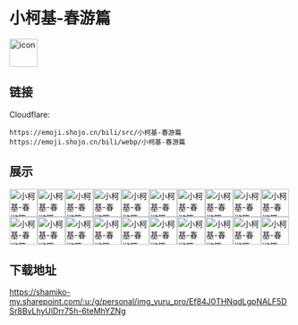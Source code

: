 # 小柯基-春游篇
<img src="https://emoji.shojo.cn/bili/src/小柯基-春游篇/icon.png" width="50" height="50" alt="icon">

## 链接
Cloudflare:
```
https://emoji.shojo.cn/bili/src/小柯基-春游篇
https://emoji.shojo.cn/bili/webp/小柯基-春游篇
```
## 展示
<img src="https://emoji.shojo.cn/bili/src/小柯基-春游篇/小柯基-春游篇-你好.png" width="50" height="50" alt="小柯基-春游篇-你好"><img src="https://emoji.shojo.cn/bili/src/小柯基-春游篇/小柯基-春游篇-辛苦啦.png" width="50" height="50" alt="小柯基-春游篇-辛苦啦"><img src="https://emoji.shojo.cn/bili/src/小柯基-春游篇/小柯基-春游篇-不要.png" width="50" height="50" alt="小柯基-春游篇-不要"><img src="https://emoji.shojo.cn/bili/src/小柯基-春游篇/小柯基-春游篇-狗狗祟祟.png" width="50" height="50" alt="小柯基-春游篇-狗狗祟祟"><img src="https://emoji.shojo.cn/bili/src/小柯基-春游篇/小柯基-春游篇-偷吃.png" width="50" height="50" alt="小柯基-春游篇-偷吃"><img src="https://emoji.shojo.cn/bili/src/小柯基-春游篇/小柯基-春游篇-熬夜.png" width="50" height="50" alt="小柯基-春游篇-熬夜"><img src="https://emoji.shojo.cn/bili/src/小柯基-春游篇/小柯基-春游篇-谢谢.png" width="50" height="50" alt="小柯基-春游篇-谢谢"><img src="https://emoji.shojo.cn/bili/src/小柯基-春游篇/小柯基-春游篇-好耶.png" width="50" height="50" alt="小柯基-春游篇-好耶"><img src="https://emoji.shojo.cn/bili/src/小柯基-春游篇/小柯基-春游篇-送给你.png" width="50" height="50" alt="小柯基-春游篇-送给你"><img src="https://emoji.shojo.cn/bili/src/小柯基-春游篇/小柯基-春游篇-亲亲.png" width="50" height="50" alt="小柯基-春游篇-亲亲"><img src="https://emoji.shojo.cn/bili/src/小柯基-春游篇/小柯基-春游篇-晚安.png" width="50" height="50" alt="小柯基-春游篇-晚安"><img src="https://emoji.shojo.cn/bili/src/小柯基-春游篇/小柯基-春游篇-问号.png" width="50" height="50" alt="小柯基-春游篇-问号"><img src="https://emoji.shojo.cn/bili/src/小柯基-春游篇/小柯基-春游篇-干饭.png" width="50" height="50" alt="小柯基-春游篇-干饭"><img src="https://emoji.shojo.cn/bili/src/小柯基-春游篇/小柯基-春游篇-叹气.png" width="50" height="50" alt="小柯基-春游篇-叹气"><img src="https://emoji.shojo.cn/bili/src/小柯基-春游篇/小柯基-春游篇-爆笑.png" width="50" height="50" alt="小柯基-春游篇-爆笑"><img src="https://emoji.shojo.cn/bili/src/小柯基-春游篇/小柯基-春游篇-爱心.png" width="50" height="50" alt="小柯基-春游篇-爱心"><img src="https://emoji.shojo.cn/bili/src/小柯基-春游篇/小柯基-春游篇-休息一下.png" width="50" height="50" alt="小柯基-春游篇-休息一下"><img src="https://emoji.shojo.cn/bili/src/小柯基-春游篇/小柯基-春游篇-不想听.png" width="50" height="50" alt="小柯基-春游篇-不想听"><img src="https://emoji.shojo.cn/bili/src/小柯基-春游篇/小柯基-春游篇-收到.png" width="50" height="50" alt="小柯基-春游篇-收到"><img src="https://emoji.shojo.cn/bili/src/小柯基-春游篇/小柯基-春游篇-拜拜.png" width="50" height="50" alt="小柯基-春游篇-拜拜">

## 下载地址

https://shamiko-my.sharepoint.com/:u:/g/personal/img_yuru_pro/Ef84J0THNqdLgpNALF5DSr8BvLhyUlDrr75h-6teMhYZNg